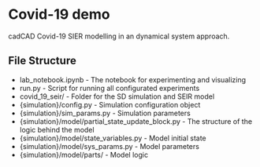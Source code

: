 # Covid-19 demo

cadCAD Covid-19 SIER modelling in an dynamical system approach.

## File Structure

* lab_notebook.ipynb - The notebook for experimenting and visualizing
* run.py - Script for running all configurated experiments
* covid_19_seir/ - Folder for the SD simulation and SEIR model
* {simulation}/config.py - Simulation configuration object
* {simulation}/sim_params.py - Simulation parameters
* {simulation}/model/partial_state_update_block.py - The structure of the logic behind the model
* {simulation}/model/state_variables.py - Model initial state
* {simulation}/model/sys_params.py - Model parameters
* {simulation}/model/parts/ - Model logic